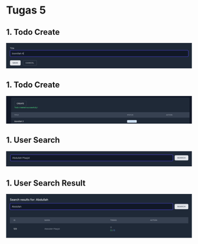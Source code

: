 # Tugas 5

## 1. Todo Create
![Alt text](screenshot/tugas5/create-todo.png)
## 1. Todo Create
![Alt text](screenshot/tugas5/create-success.png)
## 1. User Search
![Alt text](screenshot/tugas5/search.png)
## 1. User Search Result
![Alt text](screenshot/tugas5/result-search.png)